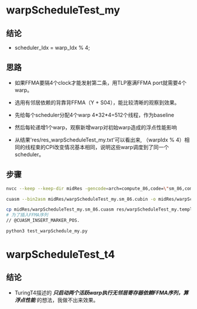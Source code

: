 # warpScheduleTest_my
## 结论
- scheduler_Idx = warp_Idx % 4;
## 思路
- 如果FFMA要隔4个clock才能发射第二条，用TLP塞满FFMA port就需要4个warp。
- 选用有邻居依赖的背靠背FFMA（Y + S04），能比较清晰的观察到效果。
- 先给每个scheduler分配4个warp 4\*32\*4=512个线程，作为baseline
- 然后每轮递增1个warp，观察新增warp对初始warp造成的浮点性能影响

- 从结果'res/res_warpScheduleTest_my.txt'可以看出来, （warpIdx % 4）相同的线程束的CPI改变情况基本相同，说明这些warp调度到了同一个scheduler。
## 步骤
~~~bash
nvcc --keep --keep-dir midRes -gencode=arch=compute_86,code=\"sm_86,compute_86\" -I../Utils -L /usr/local/cuda/lib64 -l cuda -o res/warpScheduleTest_my warpScheduleTest_my.cu

cuasm --bin2asm midRes/warpScheduleTest_my.sm_86.cubin -o midRes/warpScheduleTest_my.sm_86.cuasm

cp midRes/warpScheduleTest_my.sm_86.cuasm res/warpScheduleTest_my.template.sm_86.cuasm && cp midRes/warpScheduleTest_my.sm_86.cuasm res/warpScheduleTest_my.origin.sm_86.cuasm
# 为了插入FFMA序列
// @CUASM_INSERT_MARKER_POS.

python3 test_warpSchedule_my.py
~~~



# warpScheduleTest_t4

## 结论
- TuringT4描述的 ***只启动两个活跃warp执行无邻居寄存器依赖FFMA序列，算浮点性能*** 的想法，我做不出来效果。



